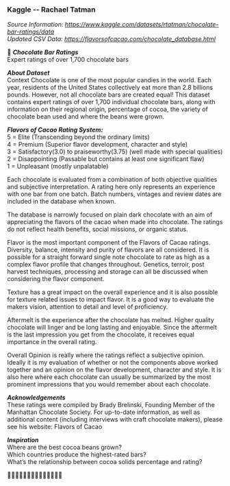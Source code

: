 ### Kaggle -- Rachael Tatman

*Source Information:  https://www.kaggle.com/datasets/rtatman/chocolate-bar-ratings/data*  
*Updated CSV Data: https://flavorsofcacao.com/chocolate_database.html*


🍫 ***Chocolate Bar Ratings***  
Expert ratings of over 1,700 chocolate bars

***About Dataset***  
Context
Chocolate is one of the most popular candies in the world. Each year, residents of the United States collectively eat more than 2.8 billions pounds. However, not all chocolate bars are created equal! This dataset contains expert ratings of over 1,700 individual chocolate bars, along with information on their regional origin, percentage of cocoa, the variety of chocolate bean used and where the beans were grown.

***Flavors of Cacao Rating System:***  
5 = Elite (Transcending beyond the ordinary limits)  
4 = Premium (Superior flavor development, character and style)  
3 = Satisfactory(3.0) to praiseworthy(3.75) (well made with special qualities)  
2 = Disappointing (Passable but contains at least one significant flaw)  
1 = Unpleasant (mostly unpalatable)  

Each chocolate is evaluated from a combination of both objective qualities and subjective interpretation. A rating here only represents an experience with one bar from one batch. Batch numbers, vintages and review dates are included in the database when known.

The database is narrowly focused on plain dark chocolate with an aim of appreciating the flavors of the cacao when made into chocolate. The ratings do not reflect health benefits, social missions, or organic status.

Flavor is the most important component of the Flavors of Cacao ratings. Diversity, balance, intensity and purity of flavors are all considered. It is possible for a straight forward single note chocolate to rate as high as a complex flavor profile that changes throughout. Genetics, terroir, post harvest techniques, processing and storage can all be discussed when considering the flavor component.

Texture has a great impact on the overall experience and it is also possible for texture related issues to impact flavor. It is a good way to evaluate the makers vision, attention to detail and level of proficiency.

Aftermelt is the experience after the chocolate has melted. Higher quality chocolate will linger and be long lasting and enjoyable. Since the aftermelt is the last impression you get from the chocolate, it receives equal importance in the overall rating.

Overall Opinion is really where the ratings reflect a subjective opinion. Ideally it is my evaluation of whether or not the components above worked together and an opinion on the flavor development, character and style. It is also here where each chocolate can usually be summarized by the most prominent impressions that you would remember about each chocolate.

***Acknowledgements***  
These ratings were compiled by Brady Brelinski, Founding Member of the Manhattan Chocolate Society. For up-to-date information, as well as additional content (including interviews with craft chocolate makers), please see his website: Flavors of Cacao

***Inspiration***  
Where are the best cocoa beans grown?  
Which countries produce the highest-rated bars?  
What’s the relationship between cocoa solids percentage and rating?  

🌰🌰🌰🌰🌰🌰🌰🌰🌰🌰🌰🌰🌰🌰